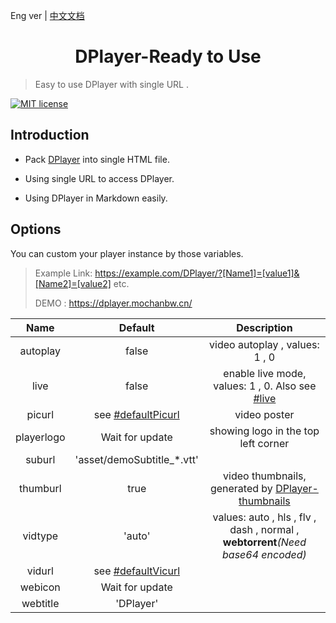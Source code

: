 Eng ver | [中文文档](/README_zh.md)
<h1 align="center">DPlayer-Ready to Use</h1>

> Easy to use DPlayer with single URL .

 [![MIT license](https://img.shields.io/github/license/MoChanBW/DPlayer-prepacked)](https://github.com/MoChanBW/DPlayer-prepacked/blob/master/LICENSE)

## Introduction

* Pack [DPlayer](https://github.com/MoePlayer/DPlayer) into single HTML file.

* Using single URL to access DPlayer.

* Using DPlayer in Markdown easily.

## Options

You can custom your player instance by those variables.

> Example Link: https://example.com/DPlayer/?[Name1]=[value1]&[Name2]=[value2] etc.
>
> DEMO : https://dplayer.mochanbw.cn/

|    Name    |          Default           |                                             Description                                              |
|:----------:|:--------------------------:|:----------------------------------------------------------------------------------------------------:|
|  autoplay  |           false            |                                    video autoplay , values: 1 , 0                                    |
|    live    |           false            |      enable live mode, values: 1 , 0. Also see [#live](https://dplayer.js.org/guide.html#live)       |
|   picurl   |   see [#defaultPicurl]()   |                                             video poster                                             |
| playerlogo |      Wait for update       |                                 showing logo in the top left corner                                  |
|   suburl   | 'asset/demoSubtitle_*.vtt' |                                                                                                      |
|  thumburl  |            true            | video thumbnails, generated by [DPlayer-thumbnails](https://github.com/MoePlayer/DPlayer-thumbnails) |
|  vidtype   |           'auto'           |         values: auto , hls , flv , dash , normal , <b>webtorrent</b>*(Need base64 encoded)*          |
|   vidurl   |   see [#defaultVicurl]()   |                                                                                                      |
|  webicon   |      Wait for update       |                                                                                                      |
|  webtitle  |         'DPlayer'          |                                                                                                      |

